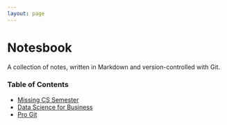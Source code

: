 ```yaml
---
layout: page
---
```


# Notesbook

A collection of notes, written in Markdown and version-controlled with Git.

### Table of Contents

* [Missing CS Semester](/missing_cs_semester/index.md)
* [Data Science for Business](/data_science_for_business/index.md)
* [Pro Git](/pro_git/index.md)

